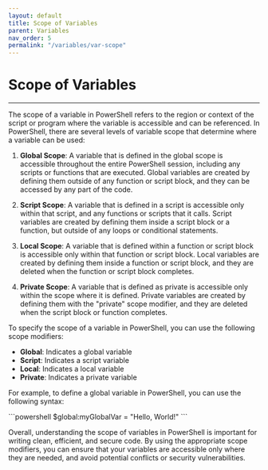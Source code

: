 ```yaml
---
layout: default
title: Scope of Variables
parent: Variables
nav_order: 5
permalink: "/variables/var-scope"
---
```


# Scope of Variables

---

The scope of a variable in PowerShell refers to the region or context of the script or program where the variable is accessible and can be referenced. In PowerShell, there are several levels of variable scope that determine where a variable can be used:

1. **Global Scope**: A variable that is defined in the global scope is accessible throughout the entire PowerShell session, including any scripts or functions that are executed. Global variables are created by defining them outside of any function or script block, and they can be accessed by any part of the code.

2. **Script Scope**: A variable that is defined in a script is accessible only within that script, and any functions or scripts that it calls. Script variables are created by defining them inside a script block or a function, but outside of any loops or conditional statements.

3. **Local Scope**: A variable that is defined within a function or script block is accessible only within that function or script block. Local variables are created by defining them inside a function or script block, and they are deleted when the function or script block completes.

4. **Private Scope**: A variable that is defined as private is accessible only within the scope where it is defined. Private variables are created by defining them with the "private" scope modifier, and they are deleted when the script block or function completes.

To specify the scope of a variable in PowerShell, you can use the following scope modifiers:

- **Global**: Indicates a global variable
- **Script**: Indicates a script variable
- **Local**: Indicates a local variable
- **Private**: Indicates a private variable

For example, to define a global variable in PowerShell, you can use the following syntax:

<div class="code-example" markdown="1">
```powershell
$global:myGlobalVar = "Hello, World!"
```
</div>

Overall, understanding the scope of variables in PowerShell is important for writing clean, efficient, and secure code. By using the appropriate scope modifiers, you can ensure that your variables are accessible only where they are needed, and avoid potential conflicts or security vulnerabilities.